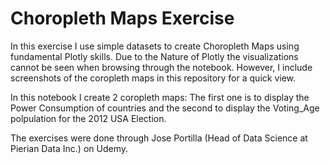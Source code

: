 # Choropleth Maps Exercise 

In this exercise I use simple datasets to create Choropleth Maps using fundamental Plotly skills. Due to the Nature of Plotly the visualizations cannot be seen when browsing through the notebook.  However, I include screenshots of the coropleth maps in this repository for a quick view.

In this notebook I create 2 coropleth maps:  The first one is to display the Power Consumption of countries and the second to display the Voting_Age polpulation for the 2012 USA Election.

The exercises were done through Jose Portilla (Head of Data Science at Pierian Data Inc.) on Udemy.
